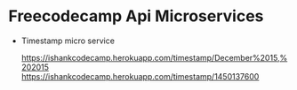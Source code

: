 # Freecodecamp Api Microservices

* Timestamp micro service

   https://ishankcodecamp.herokuapp.com/timestamp/December%2015,%202015  
   https://ishankcodecamp.herokuapp.com/timestamp/1450137600


